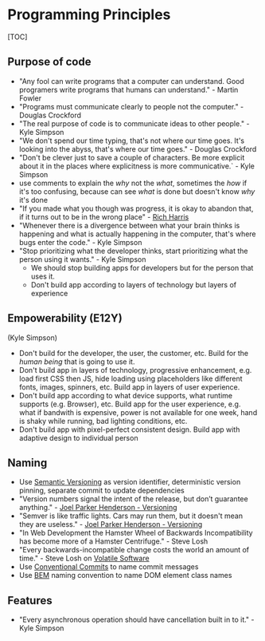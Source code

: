 # Programming Principles

[TOC]



## Purpose of code

- "Any fool can write programs that a computer can understand. Good programers write programs that humans can understand." - Martin Fowler
- "Programs must communicate clearly to people not the computer." - Douglas Crockford
- "The real purpose of code is to communicate ideas to other people." - Kyle Simpson
- "We don't spend our time typing, that's not where our time goes. It's looking into the abyss, that's where our time goes." - Douglas Crockford
- "Don't be clever just to save a couple of characters. Be more explicit about it in the places where explicitness is more communicative.` - Kyle Simpson
- use comments to explain the _why_ not the _what_, sometimes the _how_ if it's too confusing, because can see _what_ is done but doesn't know _why_ it's done
- "If you made what you though was progress, it is okay to abandon that, if it turns out to be in the wrong place" - [Rich Harris](https://youtu.be/BzX4aTRPzno?t=710)
- "Whenever there is a divergence between what your brain thinks is happening and what is actually happening in the computer, that's where bugs enter the code." - Kyle Simpson
- "Stop prioritizing what the developer thinks, start prioritizing what the person using it wants." - Kyle Simpson
  - We should stop building apps for developers but for the person that uses it.
  - Don't build app according to layers of technology but layers of experience



## Empowerability (E12Y)

(Kyle Simpson)
- Don't build for the developer, the user, the customer, etc. Build for the _human being_ that is going to use it.
- Don't build app in layers of technology, progressive enhancement, e.g. load first CSS then JS, hide loading using placeholders like different fonts, images, spinners, etc. Build app in layers of user experience.
- Don't build app according to what device supports, what runtime supports (e.g. Browser), etc. Build app for the user experience, e.g. what if bandwith is expensive, power is not available for one week, hand is shaky while running, bad lighting conditions, etc.
- Don't build app with pixel-perfect consistent design. Build app with adaptive design to individual person



## Naming

- Use [Semantic Versioning](https://semver.org/) as version identifier, deterministic version pinning, separate commit to update dependencies
- "Version numbers signal the intent of the release, but don’t guarantee anything." - [Joel Parker Henderson - Versioning](https://github.com/joelparkerhenderson/versioning)
- "Semver is like traffic lights. Cars may run them, but it doesn't mean they are useless." - [Joel Parker Henderson - Versioning](https://github.com/joelparkerhenderson/versioning)
- "In Web Development the Hamster Wheel of Backwards Incompatibility has become more of a Hamster Centrifuge." -  Steve Losh
- "Every backwards-incompatible change costs the world an amount of time." - Steve Losh on [Volatile Software](https://stevelosh.com/blog/2012/04/volatile-software/)
- Use [Conventional Commits](https://www.conventionalcommits.org/) to name commit messages
- Use [BEM](http://getbem.com/naming) naming convention to name DOM element class names



## Features

- "Every asynchronous operation should have cancellation built in to it." - Kyle Simpson
